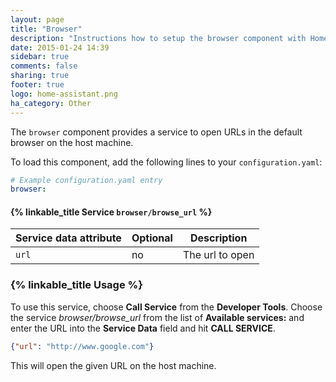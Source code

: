 ```yaml
---
layout: page
title: "Browser"
description: "Instructions how to setup the browser component with Home Assistant."
date: 2015-01-24 14:39
sidebar: true
comments: false
sharing: true
footer: true
logo: home-assistant.png
ha_category: Other
---
```



The `browser` component provides a service to open URLs in the default browser on the host machine.

To load this component, add the following lines to your `configuration.yaml`:

```yaml
# Example configuration.yaml entry
browser:
```

#### {% linkable_title Service `browser/browse_url` %} 

| Service data attribute | Optional | Description |
| ---------------------- | -------- | ----------- |
| `url`                  |       no | The url to open


### {% linkable_title Usage %}

To use this service, choose **Call Service** from the **Developer Tools**. Choose the service *browser/browse_url* from the list of **Available services:** and enter the URL into the **Service Data** field and hit **CALL SERVICE**.

```json
{"url": "http://www.google.com"}
```

This will open the given URL on the host machine.
